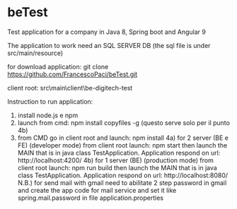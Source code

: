 # beTest

Test application for a company in Java 8, Spring boot and Angular 9

The application to work need an SQL SERVER DB (the sql file is under src/main/resource)

for download application: git clone https://github.com/FrancescoPaci/beTest.git

client root: src\main\client\be-digitech-test

Instruction to run application:
  
  1) install node.js e npm
  2) launch from cmd: npm install copyfiles -g (questo serve solo per il punto 4b)
  3) from CMD go in client root and launch: npm install
  4a) for 2 server (BE e FE) (developer mode) from client root launch: npm start 
      then launch the MAIN that is in java class TestApplication.
      Application respond on url: http://localhost:4200/
  4b) for 1 server (BE) (production mode) from client root launch: npm run build 
      then launch the MAIN that is in java class TestApplication.
      Application respond on url: http://localhost:8080/
  N.B.) for send mail with gmail need to abilitate 2 step password in gmail and create the app code for mail service
      and set it like spring.mail.password in file application.properties
